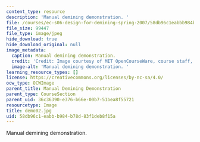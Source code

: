 ```yaml
---
content_type: resource
description: 'Manual demining demonstration. '
file: /courses/ec-s06-design-for-demining-spring-2007/58db96c1eabbb984b78d83f1deb8f15a_demo02.jpg
file_size: 99447
file_type: image/jpeg
hide_download: true
hide_download_original: null
image_metadata:
  caption: Manual demining demonstration.
  credit: 'Credit: Image courtesy of MIT OpenCourseWare, course staff, and students.'
  image-alt: 'Manual demining demonstration. '
learning_resource_types: []
license: https://creativecommons.org/licenses/by-nc-sa/4.0/
ocw_type: OCWImage
parent_title: Manual Demining Demonstration
parent_type: CourseSection
parent_uid: 36c36390-e376-b66e-00b7-51bea8f55721
resourcetype: Image
title: demo02.jpg
uid: 58db96c1-eabb-b984-b78d-83f1deb8f15a
---
```

Manual demining demonstration. 
